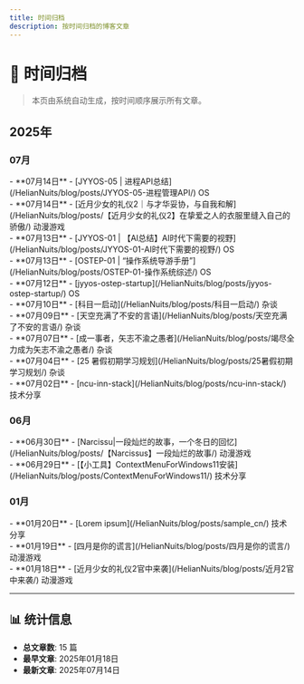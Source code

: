 ```yaml
---
title: 时间归档
description: 按时间归档的博客文章
---
```


# 📅 时间归档

> 本页由系统自动生成，按时间顺序展示所有文章。

<div class="archive-year" markdown>

## 2025年

<div class="archive-month" markdown>

### 07月


<div class="archive-post" markdown>
- **07月14日** - [JYYOS-05 | 进程API总结](/HelianNuits/blog/posts/JYYOS-05-进程管理API/) <span class="category-tag">OS</span>
</div>

<div class="archive-post" markdown>
- **07月14日** - [近月少女的礼仪2｜与才华妥协，与自我和解](/HelianNuits/blog/posts/【近月少女的礼仪2】在挚爱之人的衣服里缝入自己的骄傲/) <span class="category-tag">动漫游戏</span>
</div>

<div class="archive-post" markdown>
- **07月13日** - [JYYOS-01 | 【AI总结】AI时代下需要的视野](/HelianNuits/blog/posts/JYYOS-01-AI时代下需要的视野/) <span class="category-tag">OS</span>
</div>

<div class="archive-post" markdown>
- **07月13日** - [OSTEP-01 | “操作系统导游手册”](/HelianNuits/blog/posts/OSTEP-01-操作系统综述/) <span class="category-tag">OS</span>
</div>

<div class="archive-post" markdown>
- **07月12日** - [jyyos-ostep-startup](/HelianNuits/blog/posts/jyyos-ostep-startup/) <span class="category-tag">OS</span>
</div>

<div class="archive-post" markdown>
- **07月10日** - [科目一启动](/HelianNuits/blog/posts/科目一启动/) <span class="category-tag">杂谈</span>
</div>

<div class="archive-post" markdown>
- **07月09日** - [天空充满了不安的言语](/HelianNuits/blog/posts/天空充满了不安的言语/) <span class="category-tag">杂谈</span>
</div>

<div class="archive-post" markdown>
- **07月07日** - [成一事者，矢志不渝之愚者](/HelianNuits/blog/posts/竭尽全力成为矢志不渝之愚者/) <span class="category-tag">杂谈</span>
</div>

<div class="archive-post" markdown>
- **07月04日** - [25 暑假初期学习规划](/HelianNuits/blog/posts/25暑假初期学习规划/) <span class="category-tag">杂谈</span>
</div>

<div class="archive-post" markdown>
- **07月02日** - [ncu-inn-stack](/HelianNuits/blog/posts/ncu-inn-stack/) <span class="category-tag">技术分享</span>
</div>

</div>
<div class="archive-month" markdown>

### 06月


<div class="archive-post" markdown>
- **06月30日** - [Narcissu|一段灿烂的故事，一个冬日的回忆](/HelianNuits/blog/posts/【Narcissus】一段灿烂的故事/) <span class="category-tag">动漫游戏</span>
</div>

<div class="archive-post" markdown>
- **06月29日** - [【小工具】ContextMenuForWindows11安装](/HelianNuits/blog/posts/ContextMenuForWindows11/) <span class="category-tag">技术分享</span>
</div>

</div>
<div class="archive-month" markdown>

### 01月


<div class="archive-post" markdown>
- **01月20日** - [Lorem ipsum](/HelianNuits/blog/posts/sample_cn/) <span class="category-tag">技术分享</span>
</div>

<div class="archive-post" markdown>
- **01月19日** - [四月是你的谎言](/HelianNuits/blog/posts/四月是你的谎言/) <span class="category-tag">动漫游戏</span>
</div>

<div class="archive-post" markdown>
- **01月18日** - [近月少女的礼仪2官中来袭](/HelianNuits/blog/posts/近月2官中来袭/) <span class="category-tag">动漫游戏</span>
</div>

</div>

</div>


---

<div class="archive-stats" markdown>

## 📊 统计信息

- **总文章数**: 15 篇
- **最早文章**: 2025年01月18日
- **最新文章**: 2025年07月14日

</div>

